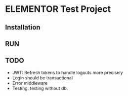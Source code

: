 # ELEMENTOR Test Project

## Installation

## RUN

## TODO

- JWT: Refresh tokens to handle logouts more precisely
- Login should be transactional
- Error middleware
- Testing: testing without db.
